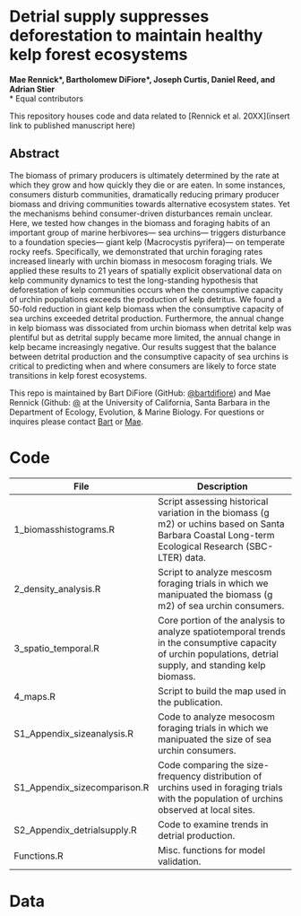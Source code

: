# Detrial supply suppresses deforestation to maintain healthy kelp forest ecosystems

**Mae Rennick\*, Bartholomew DiFiore\*, Joseph Curtis, Daniel Reed, and Adrian Stier**  
\* Equal contributors

This repository houses code and data related to [Rennick et al. 20XX](insert link to published manuscript here)

## Abstract
The biomass of primary producers is ultimately determined by the rate at which they grow and how quickly they die or are eaten. In some instances, consumers disturb communities, dramatically reducing primary producer biomass and driving communities towards alternative ecosystem states. Yet the mechanisms behind consumer-driven disturbances remain unclear. Here, we tested how changes in the biomass and foraging habits of an important group of marine herbivores— sea urchins— triggers disturbance to a foundation species— giant kelp (Macrocystis pyrifera)— on temperate rocky reefs. Specifically, we demonstrated that urchin foraging rates increased linearly with urchin biomass in mesocosm foraging trials. We applied these results to 21 years of spatially explicit observational data on kelp community dynamics to test the long-standing hypothesis that deforestation of kelp communities occurs when the consumptive capacity of urchin populations exceeds the production of kelp detritus. We found a 50-fold reduction in giant kelp biomass when the consumptive capacity of sea urchins exceeded detrital production. Furthermore, the annual change in kelp biomass was dissociated from urchin biomass when detrital kelp was plentiful but as detrital supply became more limited, the annual change in kelp became increasingly negative. Our results suggest that the balance between detrital production and the consumptive capacity of sea urchins is critical to predicting when and where consumers are likely to force state transitions in kelp forest ecosystems.

This repo is maintained by Bart DiFiore (GitHub: [@bartdifiore](https://github.com/bartdifiore)) and Mae Rennick (Github: [@]() at the University of California, Santa Barbara in the Department of Ecology, Evolution, & Marine Biology. For questions or inquires please contact [Bart](bdifiore@ucsb.edu) or [Mae](maerennick@ucsb.edu). 

# Code

File | Description 
---|-----------
1_biomasshistograms.R | Script assessing historical variation in the biomass (g m2) or uchins based on Santa Barbara Coastal Long-term Ecological Research (SBC-LTER) data.
2_density_analysis.R | Script to analyze mescosm foraging trials in which we manipuated the biomass (g m2) of sea urchin consumers.
3_spatio_temporal.R | Core portion of the analysis to analyze spatiotemporal trends in the consumptive capacity of urchin populations, detrial supply, and standing kelp biomass.
4_maps.R | Script to build the map used in the publication.
S1_Appendix_sizeanalysis.R | Code to analyze mesocosm foraging trials in which we manipuated the size of sea urchin consumers. 
S1_Appendix_sizecomparison.R | Code comparing the size-frequency distribution of urchins used in foraging trials with the population of urchins observed at local sites. 
S2_Appendix_detrialsupply.R | Code to examine trends in detrial production.
Functions.R | Misc. functions for model validation.

# Data





 
